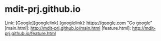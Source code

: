# mdit-prj.github.io

Link: [Google][googlelink]
[googlelink]: https://google.com "Go google"
[main.html]: http://mdit-prj.github.io/main.html
[feature.html]: http://mdit-prj.github.io/feature.html
